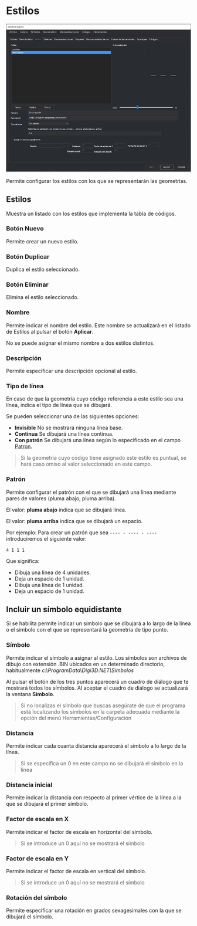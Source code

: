 # Estilos

![Editor de tablas de c&#xF3;digos mostrando la pesta&#xF1;a Estilos](../../../../.gitbook/assets/pestanaestilos.png)

Permite configurar los estilos con los que se representarán las geometrías.

## Estilos

Muestra un listado con los estilos que implementa la tabla de códigos.

### Botón Nuevo

Permite crear un nuevo estilo.

### Botón Duplicar

Duplica el estilo seleccionado.

### Botón Eliminar

Elimina el estilo seleccionado.

### Nombre

Permite indicar el nombre del estilo. Este nombre se actualizará en el listado de Estilos al pulsar el botón **Aplicar**.

No se puede asignar el mismo nombre a dos estilos distintos.

### Descripción

Permite especificar una descripción opcional al estilo.

### Tipo de línea

En caso de que la geometría cuyo código referencia a este estilo sea una línea, indica el tipo de línea que se dibujará.

Se pueden seleccionar una de las siguientes opciones:

* **Invisible** No se mostrará ninguna línea base.
* **Continua** Se dibujará una línea continua.
* **Con patrón** Se dibujará una línea según lo especificado en el campo [Patron](estilos.md#patron).

> Si la geometría cuyo código tiene asignado este estilo es puntual, se hará caso omiso al valor seleccionado en este campo.

### Patrón

Permite configurar el patrón con el que se dibujará una línea mediante pares de valores \(pluma abajo, pluma arriba\).

El valor: **pluma abajo** indica que se dibujará línea.

El valor: **pluma arriba** indica que se dibujará un espacio.

Por ejemplo: Para crear un patrón que sea `---- - ---- - ----`introduciremos el siguiente valor:

```text
4 1 1 1
```

Que significa:

* Dibuja una línea de 4 unidades.
* Deja un espacio de 1 unidad.
* Dibuja una línea de 1 unidad.
* Deja un espacio de 1 unidad.

## Incluir un símbolo equidistante

Si se habilita permite indicar un símbolo que se dibujará a lo largo de la línea o el símbolo con el que se representará la geometría de tipo punto.

### Símbolo

Permite indicar el símbolo a asignar al estilo. Los símbolos son archivos de dibujo con extensión .BIN ubicados en un determinado directorio, habitualmente _c:\ProgramData\Digi3D.NET\Símbolos_

Al pulsar el botón de los tres puntos aparecerá un cuadro de diálogo que te mostrará todos los símbolos. Al aceptar el cuadro de diálogo se actualizará la ventana **Símbolo**.

> Si no localizas el símbolo que buscas asegúrate de que el programa está localizando los símbolos en la carpeta adecuada mediante la opción del menú Herramientas/Configuración

### Distancia

Permite indicar cada cuanta distancia aparecerá el símbolo a lo largo de la línea.

> Si se especifica un 0 en este campo no se dibujará el símbolo en la línea

### Distancia inicial

Permite indicar la distancia con respecto al primer vértice de la línea a la que se dibujará el primer símbolo.

### Factor de escala en X

Permite indicar el factor de escala en horizontal del símbolo. 

> Si se introduce un 0 aquí no se mostrará el símbolo

### Factor de escala en Y

Permite indicar el factor de escala en vertical del símbolo. 

> Si se introduce un 0 aquí no se mostrará el símbolo

### Rotación del símbolo

Permite especificar una rotación en grados sexagesimales con la que se dibujará el símbolo.





















